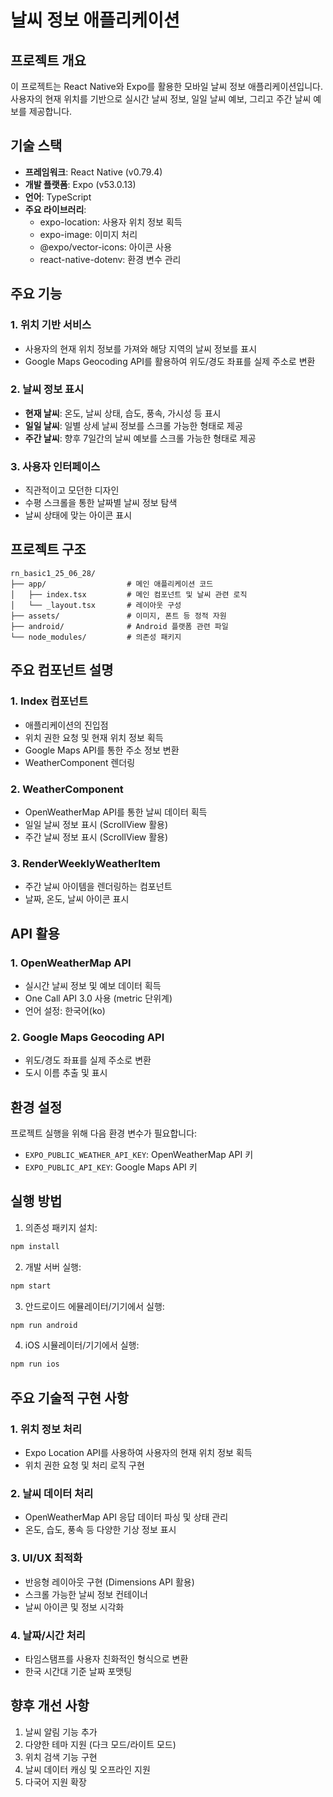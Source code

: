 # 날씨 정보 애플리케이션

## 프로젝트 개요

이 프로젝트는 React Native와 Expo를 활용한 모바일 날씨 정보 애플리케이션입니다. 사용자의 현재 위치를 기반으로 실시간 날씨 정보, 일일 날씨 예보, 그리고 주간 날씨 예보를 제공합니다.

## 기술 스택

- **프레임워크**: React Native (v0.79.4)
- **개발 플랫폼**: Expo (v53.0.13)
- **언어**: TypeScript
- **주요 라이브러리**:
  - expo-location: 사용자 위치 정보 획득
  - expo-image: 이미지 처리
  - @expo/vector-icons: 아이콘 사용
  - react-native-dotenv: 환경 변수 관리

## 주요 기능

### 1. 위치 기반 서비스

- 사용자의 현재 위치 정보를 가져와 해당 지역의 날씨 정보를 표시
- Google Maps Geocoding API를 활용하여 위도/경도 좌표를 실제 주소로 변환

### 2. 날씨 정보 표시

- **현재 날씨**: 온도, 날씨 상태, 습도, 풍속, 가시성 등 표시
- **일일 날씨**: 일별 상세 날씨 정보를 스크롤 가능한 형태로 제공
- **주간 날씨**: 향후 7일간의 날씨 예보를 스크롤 가능한 형태로 제공

### 3. 사용자 인터페이스

- 직관적이고 모던한 디자인
- 수평 스크롤을 통한 날짜별 날씨 정보 탐색
- 날씨 상태에 맞는 아이콘 표시

## 프로젝트 구조

```
rn_basic1_25_06_28/
├── app/                  # 메인 애플리케이션 코드
│   ├── index.tsx         # 메인 컴포넌트 및 날씨 관련 로직
│   └── _layout.tsx       # 레이아웃 구성
├── assets/               # 이미지, 폰트 등 정적 자원
├── android/              # Android 플랫폼 관련 파일
└── node_modules/         # 의존성 패키지
```

## 주요 컴포넌트 설명

### 1. Index 컴포넌트

- 애플리케이션의 진입점
- 위치 권한 요청 및 현재 위치 정보 획득
- Google Maps API를 통한 주소 정보 변환
- WeatherComponent 렌더링

### 2. WeatherComponent

- OpenWeatherMap API를 통한 날씨 데이터 획득
- 일일 날씨 정보 표시 (ScrollView 활용)
- 주간 날씨 정보 표시 (ScrollView 활용)

### 3. RenderWeeklyWeatherItem

- 주간 날씨 아이템을 렌더링하는 컴포넌트
- 날짜, 온도, 날씨 아이콘 표시

## API 활용

### 1. OpenWeatherMap API

- 실시간 날씨 정보 및 예보 데이터 획득
- One Call API 3.0 사용 (metric 단위계)
- 언어 설정: 한국어(ko)

### 2. Google Maps Geocoding API

- 위도/경도 좌표를 실제 주소로 변환
- 도시 이름 추출 및 표시

## 환경 설정

프로젝트 실행을 위해 다음 환경 변수가 필요합니다:

- `EXPO_PUBLIC_WEATHER_API_KEY`: OpenWeatherMap API 키
- `EXPO_PUBLIC_API_KEY`: Google Maps API 키

## 실행 방법

1. 의존성 패키지 설치:

```bash
npm install
```

2. 개발 서버 실행:

```bash
npm start
```

3. 안드로이드 에뮬레이터/기기에서 실행:

```bash
npm run android
```

4. iOS 시뮬레이터/기기에서 실행:

```bash
npm run ios
```

## 주요 기술적 구현 사항

### 1. 위치 정보 처리

- Expo Location API를 사용하여 사용자의 현재 위치 정보 획득
- 위치 권한 요청 및 처리 로직 구현

### 2. 날씨 데이터 처리

- OpenWeatherMap API 응답 데이터 파싱 및 상태 관리
- 온도, 습도, 풍속 등 다양한 기상 정보 표시

### 3. UI/UX 최적화

- 반응형 레이아웃 구현 (Dimensions API 활용)
- 스크롤 가능한 날씨 정보 컨테이너
- 날씨 아이콘 및 정보 시각화

### 4. 날짜/시간 처리

- 타임스탬프를 사용자 친화적인 형식으로 변환
- 한국 시간대 기준 날짜 포맷팅

## 향후 개선 사항

1. 날씨 알림 기능 추가
2. 다양한 테마 지원 (다크 모드/라이트 모드)
3. 위치 검색 기능 구현
4. 날씨 데이터 캐싱 및 오프라인 지원
5. 다국어 지원 확장
